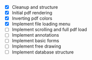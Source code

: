 - [x] Cleanup and structure
- [x] Initial pdf rendering
- [x] Inverting pdf colors
- [x] Implement file loading menu
- [ ] Implement scrolling and full pdf load
- [ ] Implement annotations
- [ ] Implement basic forms
- [ ] Implement free drawing
- [ ] Implement database structure
